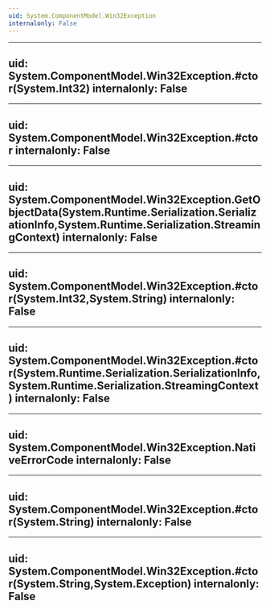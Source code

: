 ```yaml
---
uid: System.ComponentModel.Win32Exception
internalonly: False
---
```


---
uid: System.ComponentModel.Win32Exception.#ctor(System.Int32)
internalonly: False
---

---
uid: System.ComponentModel.Win32Exception.#ctor
internalonly: False
---

---
uid: System.ComponentModel.Win32Exception.GetObjectData(System.Runtime.Serialization.SerializationInfo,System.Runtime.Serialization.StreamingContext)
internalonly: False
---

---
uid: System.ComponentModel.Win32Exception.#ctor(System.Int32,System.String)
internalonly: False
---

---
uid: System.ComponentModel.Win32Exception.#ctor(System.Runtime.Serialization.SerializationInfo,System.Runtime.Serialization.StreamingContext)
internalonly: False
---

---
uid: System.ComponentModel.Win32Exception.NativeErrorCode
internalonly: False
---

---
uid: System.ComponentModel.Win32Exception.#ctor(System.String)
internalonly: False
---

---
uid: System.ComponentModel.Win32Exception.#ctor(System.String,System.Exception)
internalonly: False
---
